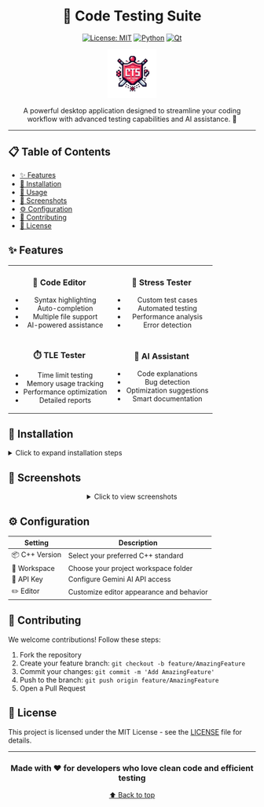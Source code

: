 <div align="center">

# 🚀 Code Testing Suite

[![License: MIT](https://img.shields.io/badge/License-MIT-yellow.svg)](https://opensource.org/licenses/MIT)
[![Python](https://img.shields.io/badge/Python-3.8+-blue.svg)](https://www.python.org)
[![Qt](https://img.shields.io/badge/Qt-6.0+-green.svg)](https://www.qt.io)

<img src="resources/readme/header_image.png" alt="Code Testing Suite" width="100px">

<p align="center">
A powerful desktop application designed to streamline your coding workflow with advanced testing capabilities and AI assistance. 🎯
</p>

</div>

---

## 📋 Table of Contents

- [✨ Features](#-features)
- [🚀 Installation](#-installation)
- [📖 Usage](#-usage)
- [📸 Screenshots](#-screenshots)
- [⚙️ Configuration](#️-configuration)
- [🤝 Contributing](#-contributing)
- [📄 License](#-license)

## ✨ Features

<div align="center">
<table>
<tr>
<td width="50%" align="center">

### 📝 Code Editor

- Syntax highlighting
- Auto-completion
- Multiple file support
- AI-powered assistance

</td>
<td width="50%" align="center">

### 🔄 Stress Tester

- Custom test cases
- Automated testing
- Performance analysis
- Error detection

</td>
</tr>
<tr>
<td width="50%" align="center">

### ⏱️ TLE Tester

- Time limit testing
- Memory usage tracking
- Performance optimization
- Detailed reports

</td>
<td width="50%" align="center">

### 🤖 AI Assistant

- Code explanations
- Bug detection
- Optimization suggestions
- Smart documentation

</td>
</tr>
</table>
</div>

## 🚀 Installation

<details>
<summary>Click to expand installation steps</summary>

1. **Clone the repository**:
   ```bash
   git clone https://github.com/yourusername/code-testing-suite.git
   cd code-testing-suite
   ```

2. **Install dependencies**:
   ```bash
   pip install -r requirements.txt
   ```

3. **Launch the application**:
   ```bash
   python main.py
   ```
</details>

## 📸 Screenshots

<div align="center">

<details>
<summary>Click to view screenshots</summary>

### 🖥️ Main Interface
<img src="resources/readme/main_window.png" alt="Main Window" width="800px">

### ✏️ Code Editor
<img src="resources/readme/editor_window.png" alt="Code Editor" width="800px">

### 🔄 Stress Testing
<img src="resources/readme/stress_window.png" alt="Stress Tester" width="800px">

### 📊 Results View
<img src="resources/readme/results.png" alt="Results" width="800px">

### ❓ Help Center
<img src="resources/readme/help_center.png" alt="Help Center" width="800px">

</details>

</div>

## ⚙️ Configuration

<div align="center">

| Setting | Description |
|---------|-------------|
| 📦 C++ Version | Select your preferred C++ standard |
| 📁 Workspace | Choose your project workspace folder |
| 🤖 API Key | Configure Gemini AI API access |
| ✏️ Editor | Customize editor appearance and behavior |

</div>

## 🤝 Contributing

We welcome contributions! Follow these steps:

1. Fork the repository
2. Create your feature branch: `git checkout -b feature/AmazingFeature`
3. Commit your changes: `git commit -m 'Add AmazingFeature'`
4. Push to the branch: `git push origin feature/AmazingFeature`
5. Open a Pull Request

## 📄 License

This project is licensed under the MIT License - see the [LICENSE](LICENSE) file for details.

---

<div align="center">

### Made with ❤️ for developers who love clean code and efficient testing

[⬆ Back to top](#-code-testing-suite)

</div>
